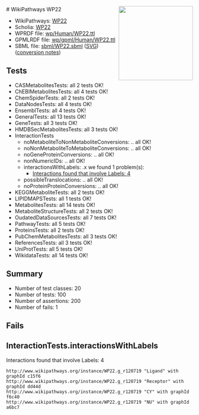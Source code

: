 <img style="float: right; width: 200px" src="../logo.png" />
# WikiPathways WP22

* WikiPathways: [WP22](https://identifiers.org/wikipathways:WP22)
* Scholia: [WP22](https://scholia.toolforge.org/wikipathways/WP22)
* WPRDF file: [wp/Human/WP22.ttl](../wp/Human/WP22.ttl)
* GPMLRDF file: [wp/gpml/Human/WP22.ttl](../wp/gpml/Human/WP22.ttl)
* SBML file: [sbml/WP22.sbml](../sbml/WP22.sbml) ([SVG](../sbml/WP22.svg)) ([conversion notes](../sbml/WP22.txt))

## Tests
* CASMetabolitesTests: all 2 tests OK!
* ChEBIMetabolitesTests: all 4 tests OK!
* ChemSpiderTests: all 2 tests OK!
* DataNodesTests: all 4 tests OK!
* EnsemblTests: all 4 tests OK!
* GeneralTests: all 13 tests OK!
* GeneTests: all 3 tests OK!
* HMDBSecMetabolitesTests: all 3 tests OK!
* InteractionTests
    * noMetaboliteToNonMetaboliteConversions: .. all OK!
    * noNonMetaboliteToMetaboliteConversions: .. all OK!
    * noGeneProteinConversions: .. all OK!
    * nonNumericIDs: .. all OK!
    * interactionsWithLabels: .x we found 1 problem(s):
        * [Interactions found that involve Labels: 4](#630d267b)
    * possibleTranslocations: .. all OK!
    * noProteinProteinConversions: .. all OK!
* KEGGMetaboliteTests: all 2 tests OK!
* LIPIDMAPSTests: all 1 tests OK!
* MetabolitesTests: all 14 tests OK!
* MetaboliteStructureTests: all 2 tests OK!
* OudatedDataSourcesTests: all 7 tests OK!
* PathwayTests: all 5 tests OK!
* ProteinsTests: all 2 tests OK!
* PubChemMetabolitesTests: all 3 tests OK!
* ReferencesTests: all 3 tests OK!
* UniProtTests: all 5 tests OK!
* WikidataTests: all 14 tests OK!


## Summary

* Number of test classes: 20
* Number of tests: 100
* Number of assertions: 200
* Number of fails: 1

## Fails

<a name="630d267b" />

## InteractionTests.interactionsWithLabels

Interactions found that involve Labels: 4
```
http://www.wikipathways.org/instance/WP22.g_r120719 "Ligand" with graphId c15f6
http://www.wikipathways.org/instance/WP22.g_r120719 "Receptor" with graphId dd44d
http://www.wikipathways.org/instance/WP22.g_r120719 "CY" with graphId f6c40
http://www.wikipathways.org/instance/WP22.g_r120719 "NU" with graphId a6bc7
```

